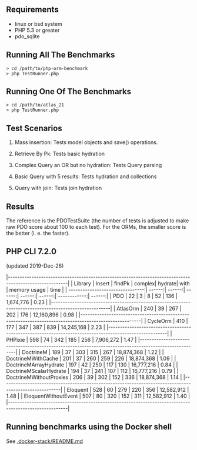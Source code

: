 Requirements
------------

* linux or bsd system
* PHP 5.3 or greater
* pdo_sqlite

Running All The Benchmarks
--------------------------

    > cd /path/to/php-orm-benchmark
    > php TestRunner.php

Running One Of The Benchmarks
-----------------------------

    > cd /path/to/atlas_21
    > php TestRunner.php

Test Scenarios
--------------

1. Mass insertion: Tests model objects and save() operations.

2. Retrieve By Pk: Tests basic hydration

3. Complex Query an OR but no hydration: Tests Query parsing

4. Basic Query with 5 results: Tests hydration and collections

5. Query with join: Tests join hydration


Results
-------

The reference is the PDOTestSuite (the number of tests is adjusted to make raw
PDO score about 100 to each test). For the ORMs, the smaller score is the
better (i. e. the faster).

## PHP CLI 7.2.0

(updated 2019-Dec-26)

|-------------------------------------------------------------------------------------------------------|
| Library                          | Insert | findPk | complex| hydrate|  with  | memory usage |  time  |
| --------------------------------:| ------:| ------:| ------:| ------:| ------:| ------------:| ------:|
|                              PDO |     22 |      3 |      8 |     52 |    136 |    1,674,776 |   0.23 |
|-------------------------------------------------------------------------------------------------------|
|                         AtlasOrm |    240 |     39 |    267 |    202 |    176 |   12,160,896 |   0.98 |
|-------------------------------------------------------------------------------------------------------|
|                         CycleOrm |    410 |    177 |    347 |    387 |    839 |   14,245,168 |   2.23 |
|-------------------------------------------------------------------------------------------------------|
|                          PHPixie |    598 |     74 |    342 |    185 |    256 |    7,906,272 |   1.47 |
|-------------------------------------------------------------------------------------------------------|
|                        DoctrineM |    189 |     37 |    303 |    315 |    267 |   18,874,368 |   1.22 |
|               DoctrineMWithCache |    201 |     37 |    260 |    259 |    226 |   18,874,368 |   1.09 |
|            DoctrineMArrayHydrate |    197 |     42 |    250 |    117 |    130 |   16,777,216 |   0.84 |
|           DoctrineMScalarHydrate |    194 |     37 |    241 |    107 |    112 |   16,777,216 |   0.79 |
|          DoctrineMWithoutProxies |    206 |     39 |    302 |    152 |    336 |   18,874,368 |   1.14 |
|-------------------------------------------------------------------------------------------------------|
|                         Eloquent |    528 |     60 |    279 |    220 |    356 |   12,582,912 |   1.48 |
|             EloquentWithoutEvent |    507 |     80 |    320 |    152 |    311 |   12,582,912 |   1.40 |
|-------------------------------------------------------------------------------------------------------|

Running benchmarks using the Docker shell
-----------------------------------------

See [.docker-stack/README.md](./.docker-stack/README.md)
